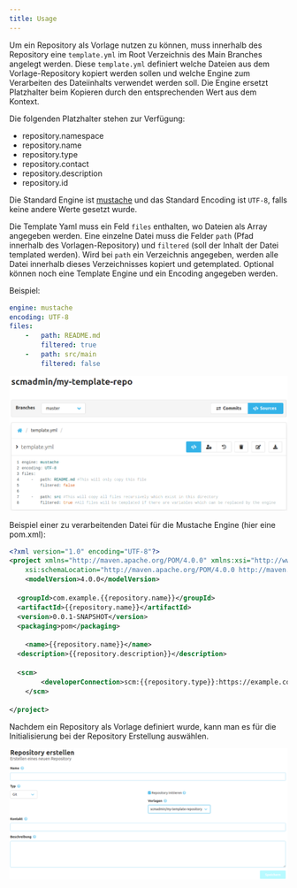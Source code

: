 ```yaml
---
title: Usage
---
```

Um ein Repository als Vorlage nutzen zu können, muss innerhalb des Repository eine `template.yml` 
im Root Verzeichnis des Main Branches angelegt werden. Diese `template.yml` definiert welche Dateien 
aus dem Vorlage-Repository kopiert werden sollen und welche Engine zum Verarbeiten des Dateiinhalts verwendet werden soll.
Die Engine ersetzt Platzhalter beim Kopieren durch den entsprechenden Wert aus dem Kontext.

Die folgenden Platzhalter stehen zur Verfügung:
- repository.namespace
- repository.name
- repository.type
- repository.contact
- repository.description
- repository.id

Die Standard Engine ist [mustache](https://mustache.github.io/) und das Standard Encoding ist `UTF-8`, 
falls keine andere Werte gesetzt wurde.

Die Template Yaml muss ein Feld `files` enthalten, wo Dateien als Array angegeben werden.
Eine einzelne Datei muss die Felder `path` (Pfad innerhalb des Vorlagen-Repository) 
und `filtered` (soll der Inhalt der Datei templated werden). Wird bei `path` ein Verzeichnis angegeben, 
werden alle Datei innerhalb dieses Verzeichnisses kopiert und getemplated.
Optional können noch eine Template Engine und ein Encoding angegeben werden.

Beispiel:
```yaml 
engine: mustache
encoding: UTF-8
files: 
    -   path: README.md
        filtered: true
    -   path: src/main
        filtered: false
```

![Template](assets/template.png)

Beispiel einer zu verarbeitenden Datei für die Mustache Engine (hier eine pom.xml):
```xml
<?xml version="1.0" encoding="UTF-8"?>
<project xmlns="http://maven.apache.org/POM/4.0.0" xmlns:xsi="http://www.w3.org/2001/XMLSchema-instance"
	xsi:schemaLocation="http://maven.apache.org/POM/4.0.0 http://maven.apache.org/xsd/maven-4.0.0.xsd">
	<modelVersion>4.0.0</modelVersion>

  <groupId>com.example.{{repository.name}}</groupId>
  <artifactId>{{repository.name}}</artifactId>
  <version>0.0.1-SNAPSHOT</version>
  <packaging>pom</packaging>

	<name>{{repository.name}}</name>
  <description>{{repository.description}}</description>
    
  <scm>
		<developerConnection>scm:{{repository.type}}:https://example.com/scm/repo/projects/{{repository.name}}</developerConnection>
	</scm>

</project>
```

Nachdem ein Repository als Vorlage definiert wurde, kann man es für die Initialisierung bei der Repository Erstellung auswählen.

![Create repository](assets/create-repo.png)
